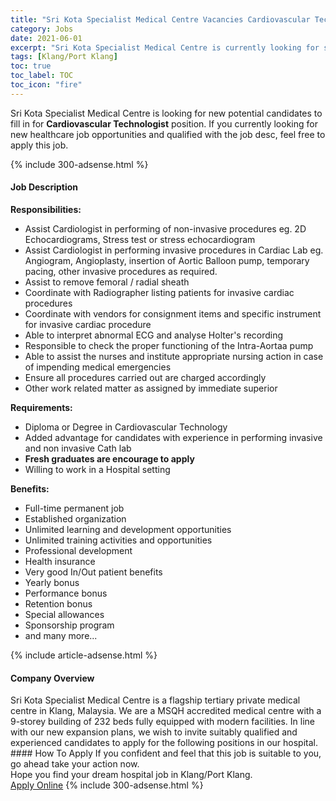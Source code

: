 ```yaml
---
title: "Sri Kota Specialist Medical Centre Vacancies Cardiovascular Technologist" 
category: Jobs 
date: 2021-06-01 
excerpt: "Sri Kota Specialist Medical Centre is currently looking for suitable person to fill in the Cardiovascular Technologist which positioned at Klang/Port Klang" 
tags: [Klang/Port Klang] 
toc: true 
toc_label: TOC 
toc_icon: "fire" 
--- 
```


<p>Sri Kota Specialist Medical Centre is looking for new potential candidates to fill in for <b>Cardiovascular Technologist</b> position. If you currently looking for new healthcare job opportunities and qualified with the job desc, feel free to apply this job.
</p>{% include 300-adsense.html %} 
<div><div><h4>Job Description</h4></div><div><div><span><div><p><strong>Responsibilities:</strong></p><ul><li>Assist Cardiologist in performing of non-invasive procedures eg. 2D Echocardiograms, Stress test or stress echocardiogram</li><li>Assist Cardiologist in performing invasive procedures in Cardiac Lab eg. Angiogram, Angioplasty, insertion of Aortic Balloon pump, temporary pacing, other invasive procedures as required.</li><li>Assist to remove femoral / radial sheath</li><li>Coordinate with Radiographer listing patients for invasive cardiac procedures</li><li>Coordinate with vendors for consignment items and specific instrument for invasive cardiac procedure</li><li>Able to interpret abnormal ECG and analyse Holter's recording</li><li>Responsible to check the proper functioning of the Intra-Aortaa pump</li><li>Able to assist the nurses and institute appropriate nursing action in case of impending medical emergencies</li><li>Ensure all procedures carried out are charged accordingly</li><li>Other work related matter as assigned by immediate superior</li></ul><p><strong>Requirements:</strong></p><ul><li>Diploma or Degree in Cardiovascular Technology</li><li>Added advantage for candidates with experience in performing invasive and non invasive Cath lab</li><li><strong>Fresh graduates are encourage to apply</strong></li><li>Willing to work in a Hospital setting</li></ul><p><strong>Benefits:</strong></p><ul><li>Full-time permanent job</li><li>Established organization</li><li>Unlimited learning and development opportunities</li><li>Unlimited training activities and opportunities</li><li>Professional development</li><li>Health insurance</li><li>Very good In/Out patient benefits</li><li>Yearly bonus</li><li>Performance bonus</li><li>Retention bonus</li><li>Special allowances</li><li>Sponsorship program</li><li>and many more...</li></ul></div></span></div></div></div> 
{% include article-adsense.html %} 
<div><div><h4>Company Overview</h4></div><div><div><span><div><div>
	Sri Kota Specialist Medical Centre is a flagship tertiary private medical centre in Klang, Malaysia. We are a MSQH accredited medical centre with a 9-storey building of 232 beds fully equipped with modern facilities. In line with our new expansion plans, we wish to invite suitably qualified and experienced candidates to apply for the following positions in our hospital.</div></div></span></div></div></div> 
#### How To Apply 
If you confident and feel that this job is suitable to you, go ahead take your action now. <br/> 
Hope you find your dream hospital job in Klang/Port Klang. <br/> 
<a href="https://www.jobstreet.com.my/en/job/cardiovascular-technologist-4579832?jobId=jobstreet-my-job-4579832" class="btn btn--warning" target="_blank" rel="nofollow noopenner">Apply Online</a> 
{% include 300-adsense.html %} 